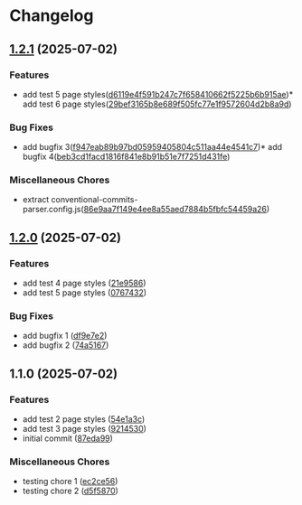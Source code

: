# Changelog

## [1.2.1](https://github.com/mulraj208/release-it-playground/compare/1.2.0...1.2.1) (2025-07-02)

### Features

* add test 5 page styles([d6119e4f591b247c7f658410662f5225b6b915ae](https://github.com/mulraj208/release-it-playground/commit/d6119e4f591b247c7f658410662f5225b6b915ae))* add test 6 page styles([29bef3165b8e689f505fc77e1f9572604d2b8a9d](https://github.com/mulraj208/release-it-playground/commit/29bef3165b8e689f505fc77e1f9572604d2b8a9d))
### Bug Fixes

* add bugfix 3([f947eab89b97bd05959405804c511aa44e4541c7](https://github.com/mulraj208/release-it-playground/commit/f947eab89b97bd05959405804c511aa44e4541c7))* add bugfix 4([beb3cd1facd1816f841e8b91b51e7f7251d431fe](https://github.com/mulraj208/release-it-playground/commit/beb3cd1facd1816f841e8b91b51e7f7251d431fe))
### Miscellaneous Chores

* extract conventional-commits-parser.config.js([86e9aa7f149e4ee8a55aed7884b5fbfc54459a26](https://github.com/mulraj208/release-it-playground/commit/86e9aa7f149e4ee8a55aed7884b5fbfc54459a26))

## [1.2.0](https://github.com/mulraj208/release-it-playground/compare/1.1.0...1.2.0) (2025-07-02)

### Features

* add test 4 page styles ([21e9586](https://github.com/mulraj208/release-it-playground/commit/21e9586f6ab6764c781eb1b310be8cb8cd6b1661))
* add test 5 page styles ([0767432](https://github.com/mulraj208/release-it-playground/commit/0767432931a4ab7b8c0fee264f42c6bc0168b641))

### Bug Fixes

* add bugfix 1 ([df9e7e2](https://github.com/mulraj208/release-it-playground/commit/df9e7e2dd36bee002e6e908a175696ffb7909aaa))
* add bugfix 2 ([74a5167](https://github.com/mulraj208/release-it-playground/commit/74a5167953d4be5bb90381ba729a130ee84c30c1))

## 1.1.0 (2025-07-02)

### Features

* add test 2 page styles ([54e1a3c](https://github.com/mulraj208/release-it-playground/commit/54e1a3cf6096a2ec84ff45ba6bd59c5849f33985))
* add test 3 page styles ([9214530](https://github.com/mulraj208/release-it-playground/commit/9214530f3aa5864f025485cb99ee6790ac90ded3))
* initial commit ([87eda99](https://github.com/mulraj208/release-it-playground/commit/87eda9971b12b282b1bf8de8e420b5842a0a0bee))

### Miscellaneous Chores

* testing chore 1 ([ec2ce56](https://github.com/mulraj208/release-it-playground/commit/ec2ce56b551607dcaf6303636fc2398687673438))
* testing chore 2 ([d5f5870](https://github.com/mulraj208/release-it-playground/commit/d5f5870752c3725edce3c2027fc938e2156547c4))
